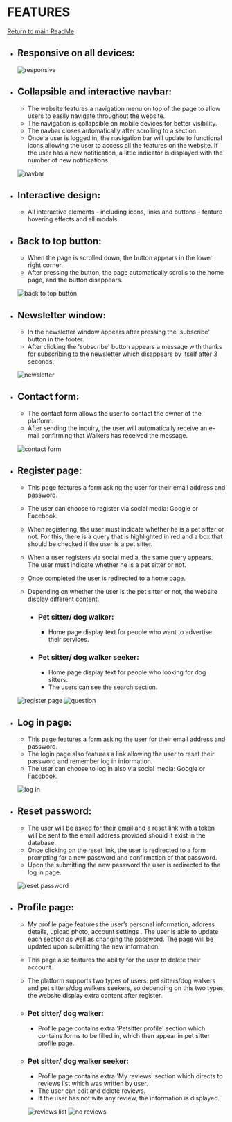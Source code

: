 # FEATURES

  [Return to main ReadMe](/README.md#features)


- ## **Responsive on all devices:**

    ![responsive]()

- ## **Collapsible and interactive navbar:**

    - The website features a navigation menu on top of the page to allow users to easily navigate throughout the website.
    - The navigation is collapsible on mobile devices for better visibility.
    - The navbar closes automatically after scrolling to a section.
    - Once a user is logged in, the navigation bar will update to functional icons allowing the user to access all the features on the website. If the user has a new notification, a little indicator is displayed with the number of new notifications.

    ![navbar]()

- ## **Interactive design:**

    - All interactive elements - including icons, links and buttons - feature hovering effects and all modals.


- ## **Back to top button:**

    - When the page is scrolled down, the button appears in the lower right corner.
    - After pressing the button, the page automatically scrolls to the home page, and the button disappears.

    ![back to top button]()


- ## **Newsletter window:**

    - In the newsletter window appears after pressing the 'subscribe' button in the footer.
    - After clicking the 'subscribe' button appears a message with thanks for subscribing to the newsletter which disappears by itself after 3 seconds.

    ![newsletter]()


- ## **Contact form:**

    - The contact form allows the user to contact the owner of the platform.
    - After sending the inquiry, the user will automatically receive an e-mail confirming that Walkers has received the message.

    ![contact form]()


- ## **Register page:**

    - This page features a form asking the user for their email address and password.
    - The user can choose to register via social media: Google or Facebook.
    - When registering, the user must indicate whether he is a pet sitter or not. For this, there is a query that is highlighted in red and a box that should be checked if the user is a pet sitter.
    - When a user registers via social media, the same query appears. The user must indicate whether he is a pet sitter or not.
    - Once completed the user is redirected to a home page.
    - Depending on whether the user is the pet sitter or not, the website display different content.
    
        - ### **Pet sitter/ dog walker:**
            - Home page display text for people who want to advertise their services.


        - ### **Pet sitter/ dog walker seeker:**
            - Home page display text for people who looking for dog sitters.
            - The users can see the search section.

    ![register page]()
    ![question]()


- ## **Log in page:**

    - This page features a form asking the user for their email address and password.
    - The login page also features a link allowing the user to reset their password and remember log in information.
    - The user can choose to log in also via social media: Google or Facebook.

    ![log in]()


- ## **Reset password:**

    - The user will be asked for their email and a reset link with a token will be sent to the email address provided should it exist in the database.
    - Once clicking on the reset link, the user is redirected to a form prompting for a new password and confirmation of that password.
    - Upon the submitting the new password the user is redirected to the log in page.

    ![reset password]()


- ## **Profile page:**

    - My profile page features the user’s personal information, address details, upload photo, account settings . The user is able to update each section as well as changing the password. The page will be updated upon         submitting the new information.
    - This page also features the ability for the user to delete their account.
    - The platform supports two types of users: pet sitters/dog walkers and pet sitters/dog walkers seekers, so depending on this two types, the website display extra content after register.

    - ### **Pet sitter/ dog walker:**
        
        - Profile page contains extra 'Petsitter profile' section which contains forms to be filled in, which then appear in pet sitter profile page.

    - ### **Pet sitter/ dog walker seeker:**

        - Profile page contains extra 'My reviews' section which directs to  reviews list which was written by user.
        - The user can edit and delete reviews.
        - If the user has not wite any review, the information is displayed.

        ![reviews list]()
        ![no reviews]()


    